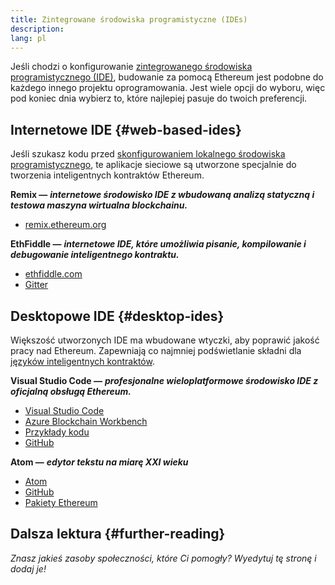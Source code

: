 ```yaml
---
title: Zintegrowane środowiska programistyczne (IDEs)
description:
lang: pl
---
```


Jeśli chodzi o konfigurowanie [zintegrowanego środowiska programistycznego (IDE)](https://wikipedia.org/wiki/Integrated_development_environment), budowanie za pomocą Ethereum jest podobne do każdego innego projektu oprogramowania. Jest wiele opcji do wyboru, więc pod koniec dnia wybierz to, które najlepiej pasuje do twoich preferencji.

## Internetowe IDE \{#web-based-ides}

Jeśli szukasz kodu przed [skonfigurowaniem lokalnego środowiska programistycznego](/developers/local-environment/), te aplikacje sieciowe są utworzone specjalnie do tworzenia inteligentnych kontraktów Ethereum.

**Remix —** **_internetowe środowisko IDE z wbudowaną analizą statyczną i testowa maszyna wirtualna blockchainu._**

- [remix.ethereum.org](https://remix.ethereum.org/)

**EthFiddle —** **_internetowe IDE, które umożliwia pisanie, kompilowanie i debugowanie inteligentnego kontraktu._**

- [ethfiddle.com](https://ethfiddle.com/)
- [Gitter](https://gitter.im/loomnetwork/ethfiddle)

## Desktopowe IDE \{#desktop-ides}

Większość utworzonych IDE ma wbudowane wtyczki, aby poprawić jakość pracy nad Ethereum. Zapewniają co najmniej podświetlanie składni dla [języków inteligentnych kontraktów](/developers/docs/smart-contracts/languages/).

**Visual Studio Code —** **_profesjonalne wieloplatformowe środowisko IDE z oficjalną obsługą Ethereum._**

- [Visual Studio Code](https://code.visualstudio.com/)
- [Azure Blockchain Workbench](https://azuremarketplace.microsoft.com/en-us/marketplace/apps/microsoft-azure-blockchain.azure-blockchain-workbench?tab=Overview)
- [Przykłady kodu](https://github.com/Azure-Samples/blockchain/blob/master/blockchain-workbench/application-and-smart-contract-samples/readme.md)
- [GitHub](https://github.com/microsoft/vscode)

**Atom —** **_edytor tekstu na miarę XXI wieku_**

- [Atom](https://atom.io/)
- [GitHub](https://github.com/atom)
- [Pakiety Ethereum](https://atom.io/packages/search?utf8=%E2%9C%93&q=keyword%3Aethereum&commit=Search)

## Dalsza lektura \{#further-reading}

_Znasz jakieś zasoby społeczności, które Ci pomogły? Wyedytuj tę stronę i dodaj je!_
